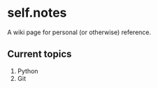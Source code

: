 # self.notes

A wiki page for personal (or otherwise) reference.

## Current topics

1. Python
2. Git
